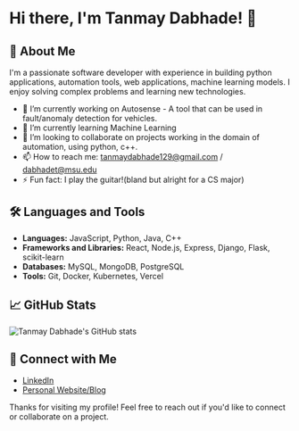 # Hi there, I'm Tanmay Dabhade! 👋

## 🚀 About Me
I'm a passionate software developer with experience in building python applications, automation tools, web applications, machine learning models. I enjoy solving complex problems and learning new technologies.

- 🔭 I’m currently working on Autosense - A tool that can be used in fault/anomaly detection for vehicles.
- 🌱 I’m currently learning Machine Learning
- 👯 I’m looking to collaborate on projects working in the domain of automation, using python, c++.
- 📫 How to reach me: tanmaydabhade129@gmail.com / dabhadet@msu.edu
- ⚡ Fun fact: I play the guitar!(bland but alright for a CS major)

## 🛠️ Languages and Tools
- **Languages:** JavaScript, Python, Java, C++
- **Frameworks and Libraries:** React, Node.js, Express, Django, Flask, scikit-learn
- **Databases:** MySQL, MongoDB, PostgreSQL
- **Tools:** Git, Docker, Kubernetes, Vercel

## 📈 GitHub Stats
![Tanmay Dabhade's GitHub stats](https://github-readme-stats.vercel.app/api?username=TanmayDabhade&show_icons=true&theme=radical)

## 🔗 Connect with Me
- [LinkedIn](https://www.linkedin.com/in/TanmayDabhade/)
- [Personal Website/Blog](https://www.tanmaydabhade.com)


Thanks for visiting my profile! Feel free to reach out if you'd like to connect or collaborate on a project.
